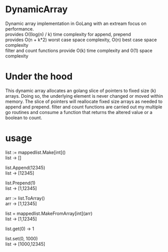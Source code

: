 # DynamicArray
Dynamic array implementation in GoLang with an extream focus on performance. <br>
provides O((log(n) / k) time complexity for append, prepend <br>
provides O(n + k*2) worst case space complexity, O(n) best case space complexity <br>
filter and count functions provide O(k) time complexity and 0(1) space complexity <br>

# Under the hood
This dynamic array allocates an golang slice of pointers to fixed size (k) arrays.
Doing so, the underlying element is never changed or moved within memory. The slice of pointers will reallocate fixed size arrays as needed to append and prepend.
filter and count functions are carried out my multiple go routines and consume a function that returns the altered value or a boolean to count.

# usage
list := mappedlist.Make\[int\]() <br>
list -> []

list.Append(12345) <br>
list -> [12345]

list.Prepend(1) <br>
list -> [1,12345]

arr := list.ToArray() <br>
arr -> [1,12345]

list = mappedlist.MakeFromArray\[int\](arr) <br>
list -> [1,12345]

list.get(0) -> 1

list.set(0, 1000) <br>
list -> [1000,12345]




